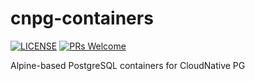 # cnpg-containers

[![LICENSE](https://img.shields.io/badge/license-MIT-blue?style=flat-square)](https://github.com/whyvra/cnpg-containers/blob/master/LICENSE)
[![PRs Welcome](https://img.shields.io/badge/PRs-welcome-brightgreen.svg?style=flat-square)](http://makeapullrequest.com)


Alpine-based PostgreSQL containers for CloudNative PG

